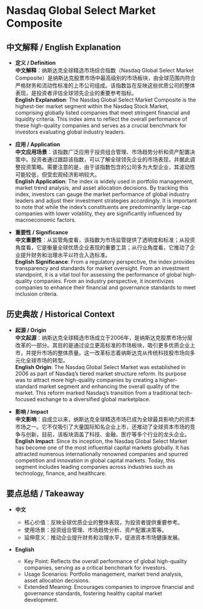 # Nasdaq Global Select Market Composite

## 中文解释 / English Explanation

* **定义 / Definition**  
  **中文解释**：纳斯达克全球精选市场综合指数（Nasdaq Global Select Market Composite）是纳斯达克股票市场中最高级别的市场板块，由全球范围内符合严格财务和流动性标准的上市公司组成。该指数旨在反映这些优质公司的整体表现，是投资者评估全球领先企业的重要参考指标。  
  **English Explanation**: The Nasdaq Global Select Market Composite is the highest-tier market segment within the Nasdaq Stock Market, comprising globally listed companies that meet stringent financial and liquidity criteria. This index aims to reflect the overall performance of these high-quality companies and serves as a crucial benchmark for investors evaluating global industry leaders.

* **应用 / Application**  
  **中文应用场景**：该指数广泛应用于投资组合管理、市场趋势分析和资产配置决策中。投资者通过跟踪该指数，可以了解全球领先企业的市场表现，并据此调整投资策略。需要注意的是，由于该指数包含的公司多为大型企业，其波动性可能较低，但受宏观经济影响较大。  
  **English Application**: The index is widely used in portfolio management, market trend analysis, and asset allocation decisions. By tracking this index, investors can gauge the market performance of global industry leaders and adjust their investment strategies accordingly. It is important to note that while the index’s constituents are predominantly large-cap companies with lower volatility, they are significantly influenced by macroeconomic factors.

* **重要性 / Significance**  
  **中文重要性**：从监管角度看，该指数为市场监管提供了透明度和标准；从投资角度看，它是衡量全球优质企业表现的重要工具；从行业角度看，它推动了企业提升财务和治理水平以符合入选标准。  
  **English Significance**: From a regulatory perspective, the index provides transparency and standards for market oversight. From an investment standpoint, it is a vital tool for assessing the performance of global high-quality companies. From an industry perspective, it incentivizes companies to enhance their financial and governance standards to meet inclusion criteria.

## 历史典故 / Historical Context

* **起源 / Origin**  
  **中文起源**：纳斯达克全球精选市场成立于2006年，是纳斯达克股票市场分层改革的一部分。其目的是通过设立更高标准的市场板块，吸引更多优质企业上市，并提升市场的整体质量。这一改革标志着纳斯达克从传统科技股市场向多元化全球市场的转型。  
  **English Origin**: The Nasdaq Global Select Market was established in 2006 as part of Nasdaq’s tiered market structure reform. Its purpose was to attract more high-quality companies by creating a higher-standard market segment and enhancing the overall quality of the market. This reform marked Nasdaq’s transition from a traditional tech-focused exchange to a diversified global marketplace.

* **影响 / Impact**  
  **中文影响**：自成立以来，纳斯达克全球精选市场已成为全球最具影响力的资本市场之一。它不仅吸引了大量国际知名企业上市，还推动了全球资本市场的竞争与创新。目前，该板块涵盖了科技、金融、医疗等多个行业的龙头企业。  
  **English Impact**: Since its inception, the Nasdaq Global Select Market has become one of the most influential capital markets globally. It has attracted numerous internationally renowned companies and spurred competition and innovation in global capital markets. Today, this segment includes leading companies across industries such as technology, finance, and healthcare.

## 要点总结 / Takeaway

* **中文**  
  - 核心价值：反映全球优质企业的整体表现，为投资者提供重要参考。  
  - 使用场景：投资组合管理、市场趋势分析、资产配置决策等。  
  - 延伸意义：推动企业提升财务和治理水平，促进资本市场健康发展。

* **English**  
  - Key Point: Reflects the overall performance of global high-quality companies, serving as a critical benchmark for investors.  
  - Usage Scenarios: Portfolio management, market trend analysis, asset allocation decisions.  
  - Extended Meaning: Encourages companies to improve financial and governance standards, fostering healthy capital market development.
